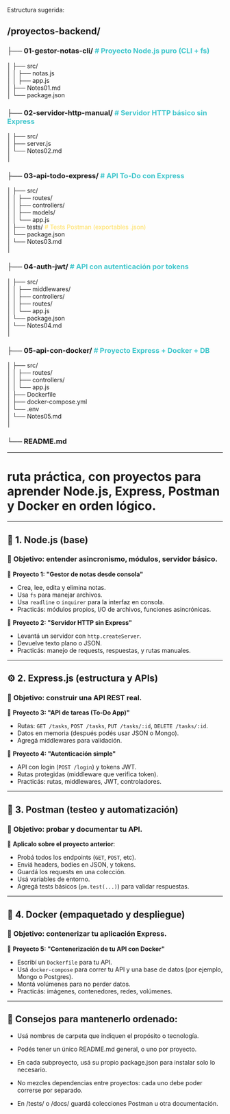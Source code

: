Estructura sugerida:  
## /proyectos-backend/  
  
### ├── 01-gestor-notas-cli/          <FONT color="#40C6CC"># Proyecto Node.js puro (CLI + fs)</FONT>    
│   ├── src/    
│   │    ├── notas.js                
│   │    ├── app.js  
│   ├── Notes01.md    
│   └── package.json
### ├── 02-servidor-http-manual/      <FONT color="#40C6CC"># Servidor HTTP básico sin Express</FONT>  
│   ├── src/  
│   ├── server.js   
│   └── Notes02.md  
│  
### ├── 03-api-todo-express/          <FONT color="#40C6CC"># API To-Do con Express</FONT>  
│   ├── src/  
│   │   ├── routes/  
│   │   ├── controllers/  
│   │   ├── models/  
│   │   └── app.js  
│   ├── tests/                    <FONT color="#FFDE59"># Tests Postman (exportables .json)</FONT>  
│   └── package.json  
│   └── Notes03.md  
│  
### ├── 04-auth-jwt/                  <FONT color="#40C6CC"># API con autenticación por tokens</FONT>  
│   ├── src/  
│   │   ├── middlewares/  
│   │   ├── controllers/  
│   │   ├── routes/  
│   │   └── app.js  
│   └── package.json  
│   └── Notes04.md  
│  
### ├── 05-api-con-docker/           <FONT color="#40C6CC"># Proyecto Express + Docker + DB</FONT>  
│   ├── src/  
│   │   ├── routes/  
│   │   ├── controllers/  
│   │   └── app.js  
│   ├── Dockerfile  
│   ├── docker-compose.yml  
│   └── .env  
│   └── Notes05.md  
│  
### └── README.md  
---


# **ruta práctica**, con proyectos para aprender **Node.js, Express, Postman y Docker** en orden lógico.

---

## 🧱 **1. Node.js (base)**

### 🎯 Objetivo: entender asincronismo, módulos, servidor básico.

🔹 **Proyecto 1: "Gestor de notas desde consola"**

* Crea, lee, edita y elimina notas.
* Usa `fs` para manejar archivos.
* Usa `readline` o `inquirer` para la interfaz en consola.
* Practicás: módulos propios, I/O de archivos, funciones asincrónicas.

🔹 **Proyecto 2: "Servidor HTTP sin Express"**

* Levantá un servidor con `http.createServer`.
* Devuelve texto plano o JSON.
* Practicás: manejo de requests, respuestas, y rutas manuales.

---

## ⚙️ **2. Express.js (estructura y APIs)**

### 🎯 Objetivo: construir una API REST real.

🔹 **Proyecto 3: "API de tareas (To-Do App)"**

* Rutas: `GET /tasks`, `POST /tasks`, `PUT /tasks/:id`, `DELETE /tasks/:id`.
* Datos en memoria (después podés usar JSON o Mongo).
* Agregá middlewares para validación.

🔹 **Proyecto 4: "Autenticación simple"**

* API con login (`POST /login`) y tokens JWT.
* Rutas protegidas (middleware que verifica token).
* Practicás: rutas, middlewares, JWT, controladores.

---

## 🧪 **3. Postman (testeo y automatización)**

### 🎯 Objetivo: probar y documentar tu API.

🔹 **Aplicalo sobre el proyecto anterior**:

* Probá todos los endpoints (`GET`, `POST`, etc).
* Enviá headers, bodies en JSON, y tokens.
* Guardá los requests en una colección.
* Usá variables de entorno.
* Agregá tests básicos (`pm.test(...)`) para validar respuestas.

---

## 🐳 **4. Docker (empaquetado y despliegue)**

### 🎯 Objetivo: contenerizar tu aplicación Express.

🔹 **Proyecto 5: "Contenerización de tu API con Docker"**

* Escribí un `Dockerfile` para tu API.
* Usá `docker-compose` para correr tu API y una base de datos (por ejemplo, Mongo o Postgres).
* Montá volúmenes para no perder datos.
* Practicás: imágenes, contenedores, redes, volúmenes.
--- 
## 🧠 Consejos para mantenerlo ordenado:
- Usá nombres de carpeta que indiquen el propósito o tecnología.

- Podés tener un único README.md general, o uno por proyecto.

- En cada subproyecto, usá su propio package.json para instalar solo lo necesario.

- No mezcles dependencias entre proyectos: cada uno debe poder correrse por separado.

- En /tests/ o /docs/ guardá colecciones Postman u otra documentación.